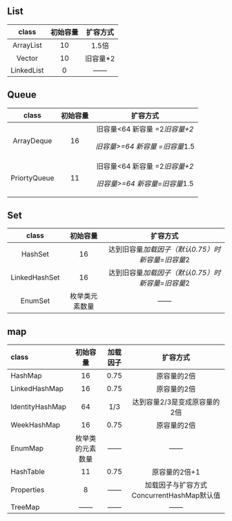 ## List ##

|   class    | 初始容量 | 扩容方式 |
| :--------: | :------: | :------: |
| ArrayList  |    10    |  1.5倍   |
|   Vector   |    10    | 旧容量*2 |
| LinkedList |    0     |    ——    |

## Queue ##

|    class     | 初始容量 |                           扩容方式                           |
| :----------: | :------: | :----------------------------------------------------------: |
|  ArrayDeque  |    16    | 旧容量<64 新容量 =2*旧容量+2<p>旧容量>=64 新容量 =旧容量*1.5 |
| PriortyQueue |    11    | 旧容量<64 新容量 =2*旧容量+2<p>旧容量>=64 新容量=旧容量*1.5  |

## Set ##

|     class     |    初始容量    |                     扩容方式                      |
| :-----------: | :------------: | :-----------------------------------------------: |
|    HashSet    |       16       | 达到旧容量*加载因子（默认0.75）时 新容量=旧容量*2 |
| LinkedHashSet |       16       | 达到旧容量*加载因子（默认0.75）时 新容量=旧容量*2 |
|    EnumSet    | 枚举类元素数量 |                        ——                         |

## map

| class           |     初始容量     | 加载因子 |                 扩容方式                  |
| :-------------- | :--------------: | :------: | :---------------------------------------: |
| HashMap         |        16        |   0.75   |                原容量的2倍                |
| LinkedHashMap   |        16        |   0.75   |                原容量的2倍                |
| IdentityHashMap |        64        |   1/3    |       达到容量2/3是变成原容量的2倍        |
| WeekHashMap     |        16        |   0.75   |                原容量的2倍                |
| EnumMap         | 枚举类的元素数量 |    ——    |                    ——                     |
| HashTable       |        11        |   0.75   |               原容量的2倍+1               |
| Properties      |        8         |    ——    | 加载因子与扩容方式ConcurrentHashMap默认值 |
| TreeMap         |        ——        |    ——    |                    ——                     |

